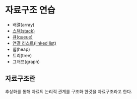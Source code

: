 # 자료구조 연습

- 배열(array)
- [스택(stack)](stack/)
- [큐(queue)](queue/)
- [연결 리스트(linked list)](linkedlist/)
- 힙(heap)
- 트리(tree)
- 그래프(graph)

## 자료구조란

추상화를 통해 자료의 논리적 관계를 구조화 한것을 자료구조라고 한다.
